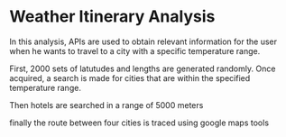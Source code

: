 # Weather Itinerary Analysis

In this analysis, APIs are used to obtain relevant information for the user when he wants to travel to a city with a specific temperature range.

First, 2000 sets of latutudes and lengths are generated randomly.
 Once acquired, a search is made for cities that are within the specified temperature range.

Then hotels are searched in a range of 5000 meters

finally the route between four cities is traced using google maps tools
